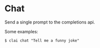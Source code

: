 # Chat

Send a single prompt to the completions api.

Some examples:


```
$ clai chat "Tell me a funny joke"
```
